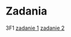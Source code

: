 # Zadania
3F1
<a href = "./Wejście_do_HTML.html">zadanie 1</a>
<a href = "./zadanie2.html">zadanie 2</a>
